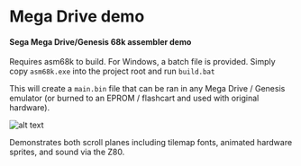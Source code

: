 # **Mega Drive demo**
#### Sega Mega Drive/Genesis 68k assembler demo

Requires asm68k to build. For Windows, a batch file is provided. Simply copy ```asm68k.exe``` into the project root and run ```build.bat```

This will create a ```main.bin``` file that can be ran in any Mega Drive / Genesis emulator (or burned to an EPROM / flashcart and used with original hardware).

![alt text](img/img1.png)

Demonstrates both scroll planes including tilemap fonts, animated hardware sprites, and sound via the Z80.
